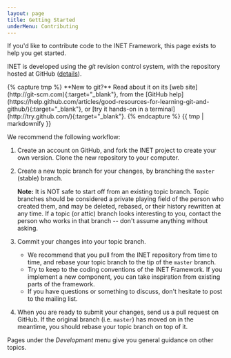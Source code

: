 ```yaml
---
layout: page
title: Getting Started
underMenu: Contributing
---
```


If you'd like to contribute code to the INET Framework, this page exists to help you get started.

INET is developed using the *git* revision control system, with the repository hosted at GitHub ([details](Repository.html)).

<div class="alert alert-info">
{% capture tmp %}
**New to git?** Read about it on its [web site](http://git-scm.com){:target="_blank"},
from the [GitHub help](https://help.github.com/articles/good-resources-for-learning-git-and-github/){:target="_blank"},
or [try it hands-on in a terminal](http://try.github.com/){:target="_blank"}.
{% endcapture %} {{ tmp | markdownify }}
</div>

We recommend the following workflow:

1.  Create an account on GitHub, and fork the INET project to create your
    own version. Clone the new repository to your computer.

2.  Create a new topic branch for your changes, by branching the `master` (stable)
    branch.

    <div class="alert alert-warning">
    <b>Note:</b> It is NOT safe to start off from an existing topic branch.
    Topic branches should be considered a private playing field of the person
    who created them, and may be deleted, rebased, or their history rewritten
    at any time. If a topic (or attic) branch looks interesting to you, contact
    the person who works in that branch -- don't assume anything without asking.
    </div>

3.  Commit your changes into your topic branch.

    *  We recommend that you pull from the INET repository from time to time,
       and rebase your topic branch to the tip of the `master` branch.
    *  Try to keep to the coding conventions of the INET Framework. If you implement
       a new component, you can take inspiration from existing parts of the framework.
    *  If you have questions or something to discuss, don't hesitate to post to the mailing list.

4.  When you are ready to submit your changes, send us a pull request on GitHub. 
    If the original branch (i.e. `master`) has moved on in the meantime, 
    you should rebase your topic branch on top of it.

Pages under the *Development* menu give you general guidance on other topics.

